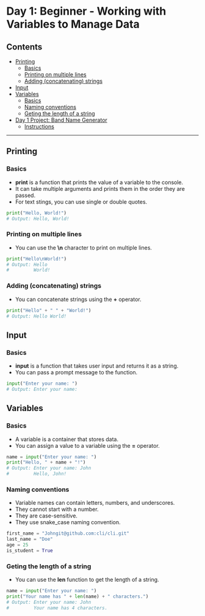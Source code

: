 # Day 1: Beginner - Working with Variables to Manage Data

## Contents

- [Printing](#printing)
  - [Basics](#basics)
  - [Printing on multiple lines](#printing-on-multiple-lines)
  - [Adding (concatenating) strings](#adding-concatenating-strings)
- [Input](#input)
- [Variables](#variables)
  - [Basics](#basics)
  - [Naming conventions](#naming-conventions)
  - [Geting the length of a string](#geting-the-length-of-a-string)
- [Day 1 Project: Band Name Generator](#day-1-project-band-name-generator)
  - [Instructions](#instructions)

---

## Printing

### Basics

- **print** is a function that prints the value of a variable to the console.
- It can take multiple arguments and prints them in the order they are passed.
- For text stings, you can use single or double quotes.

```python
print("Hello, World!")
# Output: Hello, World!
```

### Printing on multiple lines

- You can use the **\n** character to print on multiple lines.

```python
print("Hello\nWorld!")
# Output: Hello
#         World!
```

### Adding (concatenating) strings

- You can concatenate strings using the **+** operator.

```python
print("Hello" + " " + "World!")
# Output: Hello World!
```
## Input

### Basics

- **input** is a function that takes user input and returns it as a string.
- You can pass a prompt message to the function.

```python
input("Enter your name: ")
# Output: Enter your name:
```

## Variables

### Basics

- A variable is a container that stores data.
- You can assign a value to a variable using the **=** operator.

```python
name = input("Enter your name: ")
print("Hello, " + name + "!")
# Output: Enter your name: John
#         Hello, John!
```

### Naming conventions

- Variable names can contain letters, numbers, and underscores.
- They cannot start with a number.
- They are case-sensitive.
- They use snake_case naming convention.

```python
first_name = "Johngit@github.com:cli/cli.git"
last_name = "Doe"
age = 25
is_student = True
```

### Geting the length of a string

- You can use the **len** function to get the length of a string.

```python
name = input("Enter your name: ")
print("Your name has " + len(name) + " characters.")
# Output: Enter your name: John
#         Your name has 4 characters.
```
